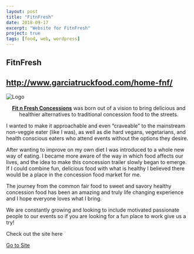 ```yaml
---
layout: post
title: "FitnFresh"
date: 2018-09-17
excerpt: "Website for FitnFresh"
project: true
tags: [food, web, wordpress]
---
```


## FitnFresh

## http://www.garciatruckfood.com/home-fnf/

![Logo](/assets/img/garciatruck/fnf_logo_final-300x300.png)

<center><a href="http://www.garciatruckfood.com/home-fnf/"><b> Fit n Fresh Concessions</b></a> was born out of a vision to bring delicious and healthier alternatives to traditional concession food to the streets.</center>

I wanted to make it approachable and even “craveable” to the mainstream non-veggie eater (like I was), as well as die hard vegans, vegetarians, and health conscious eaters who attend events without the options they desire.

After wanting to improve on my own diet I was introduced to a whole new way of eating. I became more aware of the way in which food affects our lives, and the idea to make this concession trailer slowly began to emerge. If I could combine fun, delicious food with what is healthy I believed there would be a place in the concession food market for me.

The journey from the common fair food to sweet and savory healthy concession food has been an amazing and truly life changing experience and I hope everyone loves what I bring.

We are constantly growing and looking to include motivated passionate people to our events so if you are looking for a fun place to work give us a try!

Check out the site here

<div markdown="0"><a href="http://www.garciatruckfood.com/home-fnf/" class="btn">Go to Site</a></div>
